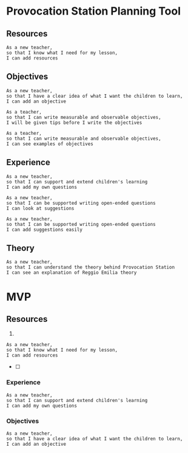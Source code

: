 # Provocation Station Planning Tool


## Resources 
``` 
As a new teacher,
so that I know what I need for my lesson,
I can add resources 
```
## Objectives 
``` 
As a new teacher,
so that I have a clear idea of what I want the children to learn,
I can add an objective
```

```
As a teacher,
so that I can write measurable and observable objectives,
I will be given tips before I write the objectives
```


```
As a teacher,
so that I can write measurable and observable objectives,
I can see examples of objectives
```

## Experience 
``` 
As a new teacher, 
so that I can support and extend children's learning
I can add my own questions
```

```
As a new teacher,
so that I can be supported writing open-ended questions
I can look at suggestions
```

```
As a new teacher,
so that I can be supported writing open-ended questions
I can add suggestions easily
```


## Theory 
```
As a new teacher,
so that I can understand the theory behind Provocation Station
I can see an explanation of Reggio Emilia theory
```


# MVP 

## Resources 


1. 
``` 
As a new teacher,
so that I know what I need for my lesson,
I can add resources 
```
- [ ] 

###  Experience 
``` 
As a new teacher, 
so that I can support and extend children's learning
I can add my own questions
```

### Objectives 
``` 
As a new teacher,
so that I have a clear idea of what I want the children to learn,
I can add an objective
```
